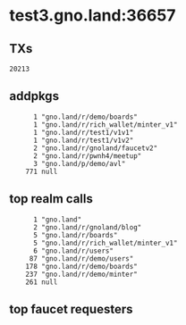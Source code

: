 # test3.gno.land:36657

## TXs
```
20213
```

## addpkgs
```
      1 "gno.land/r/demo/boards"
      1 "gno.land/r/rich_wallet/minter_v1"
      1 "gno.land/r/test1/v1v1"
      1 "gno.land/r/test1/v1v2"
      2 "gno.land/r/gnoland/faucetv2"
      2 "gno.land/r/pwnh4/meetup"
      3 "gno.land/p/demo/avl"
    771 null
```

## top realm calls
```
      1 "gno.land"
      2 "gno.land/r/gnoland/blog"
      5 "gno.land/r/boards"
      5 "gno.land/r/rich_wallet/minter_v1"
      6 "gno.land/r/users"
     87 "gno.land/r/demo/users"
    178 "gno.land/r/demo/boards"
    237 "gno.land/r/demo/minter"
    261 null
```

## top faucet requesters
```
```

